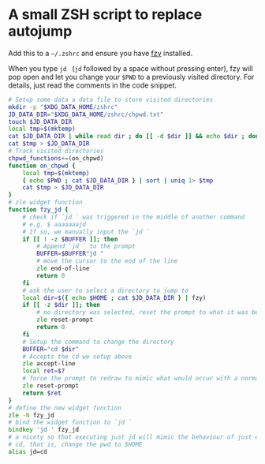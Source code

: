 # A small ZSH script to replace autojump

Add this to a `~/.zshrc` and ensure you have [fzy](https://github.com/jhawthorn/fzy) installed.

When you type `jd ` (`jd` followed by a space without pressing enter), fzy will pop open and let you change your `$PWD` to a previously visited directory. For details, just read the comments in the code snippet.

```zsh
# Setup some data a data file to store visited directories
mkdir -p "$XDG_DATA_HOME/zshrc"
JD_DATA_DIR="$XDG_DATA_HOME/zshrc/chpwd.txt"
touch $JD_DATA_DIR
local tmp=$(mktemp)
cat $JD_DATA_DIR | while read dir ; do [[ -d $dir ]] && echo $dir ; done > $tmp
cat $tmp > $JD_DATA_DIR
# Track visited directories
chpwd_functions+=(on_chpwd)
function on_chpwd {
    local tmp=$(mktemp)
    { echo $PWD ; cat $JD_DATA_DIR } | sort | uniq 1> $tmp
    cat $tmp > $JD_DATA_DIR
}
# zle widget function
function fzy_jd {
    # check if `jd ` was triggered in the middle of another command
    # e.g. $ aaaaaaajd 
    # If so, we manually input the `jd `
    if [[ ! -z $BUFFER ]]; then
        # Append `jd ` to the prompt
        BUFFER=$BUFFER"jd "
        # move the cursor to the end of the line
        zle end-of-line
        return 0
    fi
    # ask the user to select a directory to jump to
    local dir=$({ echo $HOME ; cat $JD_DATA_DIR } | fzy)
    if [[ -z $dir ]]; then
        # no directory was selected, reset the prompt to what it was before
        zle reset-prompt
        return 0
    fi
    # Setup the command to change the directory
    BUFFER="cd $dir"
    # Accepts the cd we setup above
    zle accept-line
    local ret=$?
    # force the prompt to redraw to mimic what would occur with a normal cd
    zle reset-prompt
    return $ret
}
# define the new widget function
zle -N fzy_jd
# bind the widget function to `jd `
bindkey 'jd ' fzy_jd
# a nicety so that executing just jd will mimic the behaviour of just executing
# cd, that is, change the pwd to $HOME
alias jd=cd
```
